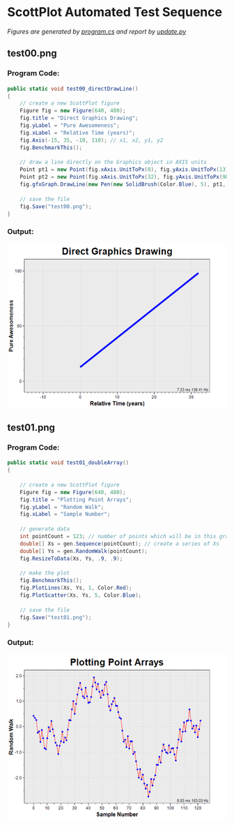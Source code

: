 # ScottPlot Automated Test Sequence
_Figures are generated by [program.cs](/) and report by [update.py](/)_
## test00.png
### Program Code:

```C#
public static void test00_directDrawLine()
{
    // create a new ScottPlot figure
    Figure fig = new Figure(640, 480);
    fig.title = "Direct Graphics Drawing";
    fig.yLabel = "Pure Awesomeness";
    fig.xLabel = "Relative Time (years)";
    fig.Axis(-15, 35, -10, 110); // x1, x2, y1, y2
    fig.BenchmarkThis();

    // draw a line directly on the Graphics object in AXIS units
    Point pt1 = new Point(fig.xAxis.UnitToPx(0), fig.yAxis.UnitToPx(13));
    Point pt2 = new Point(fig.xAxis.UnitToPx(32), fig.yAxis.UnitToPx(98));
    fig.gfxGraph.DrawLine(new Pen(new SolidBrush(Color.Blue), 5), pt1, pt2);

    // save the file
    fig.Save("test00.png");
}
```
### Output:
![](test00.png)
## test01.png
### Program Code:

```C#
public static void test01_doubleArray()
{

    // create a new ScottPlot figure
    Figure fig = new Figure(640, 480);
    fig.title = "Plotting Point Arrays";
    fig.yLabel = "Random Walk";
    fig.xLabel = "Sample Number";

    // generate data
    int pointCount = 123; // number of points which will be in this graph
    double[] Xs = gen.Sequence(pointCount); // create a series of Xs
    double[] Ys = gen.RandomWalk(pointCount);
    fig.ResizeToData(Xs, Ys, .9, .9);

    // make the plot
    fig.BenchmarkThis();
    fig.PlotLines(Xs, Ys, 1, Color.Red);
    fig.PlotScatter(Xs, Ys, 5, Color.Blue);
    
    // save the file
    fig.Save("test01.png");
}
```
### Output:
![](test01.png)

